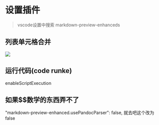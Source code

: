# 设置插件
> vscode设置中搜索 markdown-preview-enhanceds

## 列表单元格合并
![](../md帮助/images/2021-04-23-18-33-21.png)

## 运行代码(code runke)
enableScriptExecution

## 如果$$数学的东西弄不了
"markdown-preview-enhanced.usePandocParser": false,
就去吧这个改为false




